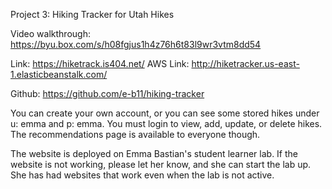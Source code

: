 Project 3: Hiking Tracker for Utah Hikes

Video walkthrough: https://byu.box.com/s/h08fgjus1h4z76h6t83l9wr3vtm8dd54

Link: https://hiketrack.is404.net/
AWS Link: http://hiketracker.us-east-1.elasticbeanstalk.com/

Github: https://github.com/e-b11/hiking-tracker

You can create your own account, or you can see some stored hikes under u: emma and p: emma.
You must login to view, add, update, or delete hikes. The recommendations page is available to everyone though.

The website is deployed on Emma Bastian's student learner lab. If the website is not working, please let her know, and she can start the lab up. She has had websites that work even when the lab is not active.
